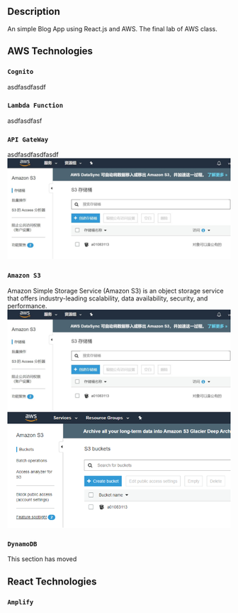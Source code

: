 ## Description
An simple Blog App using React.js and AWS.
The final lab of AWS class.

## AWS Technologies

### `Cognito`

asdfasdfasdf

### `Lambda Function `

asdfasdfasf

### `API GateWay`
asdfasdfasdfasdf
![](https://github.com/mingwang168/myblog/blob/master/public/Capture.JPG)
### `Amazon S3`
Amazon Simple Storage Service (Amazon S3) is an object storage service that offers industry-leading scalability, data availability, security, and performance.
![](https://github.com/mingwang168/myblog/blob/master/public/Capture.JPG) 
![](https://github.com/mingwang168/myblog/blob/master/public/1.PNG)
### `DynamoDB`

This section has moved
## React Technologies

### `Amplify`